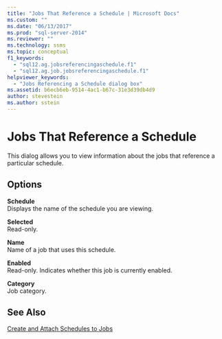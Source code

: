 ```yaml
---
title: "Jobs That Reference a Schedule | Microsoft Docs"
ms.custom: ""
ms.date: "06/13/2017"
ms.prod: "sql-server-2014"
ms.reviewer: ""
ms.technology: ssms
ms.topic: conceptual
f1_keywords: 
  - "sql12.ag.jobsreferencingaschedule.f1"
  - "sql12.ag.job.jobsreferencingaschedule.f1"
helpviewer_keywords: 
  - "Jobs Referencing a Schedule dialog box"
ms.assetid: b6ecb6eb-9514-4ac1-b67c-31e3d39db4d9
author: stevestein
ms.author: sstein
---
```

# Jobs That Reference a Schedule
  This dialog allows you to view information about the jobs that reference a particular schedule.  
  
## Options  
 **Schedule**  
 Displays the name of the schedule you are viewing.  
  
 **Selected**  
 Read-only.  
  
 **Name**  
 Name of a job that uses this schedule.  
  
 **Enabled**  
 Read-only. Indicates whether this job is currently enabled.  
  
 **Category**  
 Job category.  
  
## See Also  
 [Create and Attach Schedules to Jobs](create-and-attach-schedules-to-jobs.md)  
  
  
